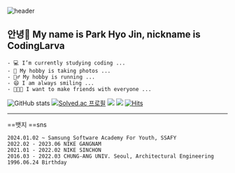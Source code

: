 ![header](https://capsule-render.vercel.app/api?type=waving&color=auto&height=200&section=header&text=CodingLarva🐛%3&fontSize=60&animation=scaleIn&fontColor=145A32)

## 안녕👋 My name is Park Hyo Jin, nickname is CodingLarva
```
- 💻 I’m currently studying coding ...
- 📸 My hobby is taking photos ...
- 🏃‍♂️ My hobby is running ...
- 😄 I am always smiling ... 
- 🧑‍🤝‍🧑 I want to make friends with everyone ...
```

![GitHub stats](https://github-readme-stats.vercel.app/api?username=piaoria&show_icons=true&theme=tokyonight)
[![Solved.ac 프로필](http://mazassumnida.wtf/api/v2/generate_badge?boj=codinglarva)](https://solved.ac/codinglarva)
![](https://img.shields.io/badge/파이썬-000000?style=flat&logo=Python&logoColor=white)
![](https://img.shields.io/badge/유니티-000000?style=flat&logo=Unity&logoColor=white)
[![Hits](https://hits.seeyoufarm.com/api/count/incr/badge.svg?url=https%3A%2F%2Fgithub.com%2Fpiaoria&count_bg=%239EC87E&title_bg=%23C0C0C0&icon=python.svg&icon_color=%23598CDB&title=hits&edge_flat=false)](https://hits.seeyoufarm.com)


---
==뱃지
==sns
```
2024.01.02 ~ Samsung Software Academy For Youth, SSAFY  
2022.02 - 2023.06 NIKE GANGNAM  
2021.01 - 2022.02 NIKE SINCHON  
2016.03 - 2022.03 CHUNG-ANG UNIV. Seoul, Architectural Engineering  
1996.06.24 Birthday
```
